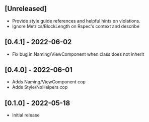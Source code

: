 ## [Unreleased]

- Provide style guide references and helpful hints on violations.
- Ignore Metrics/BlockLength on Rspec's context and describe

## [0.4.1] - 2022-06-02

- Fix bug in Naming/ViewComponent when class does not inherit

## [0.4.0] - 2022-06-01

- Adds Naming/ViewComponent cop
- Adds Style/NoHelpers cop

## [0.1.0] - 2022-05-18

- Initial release
